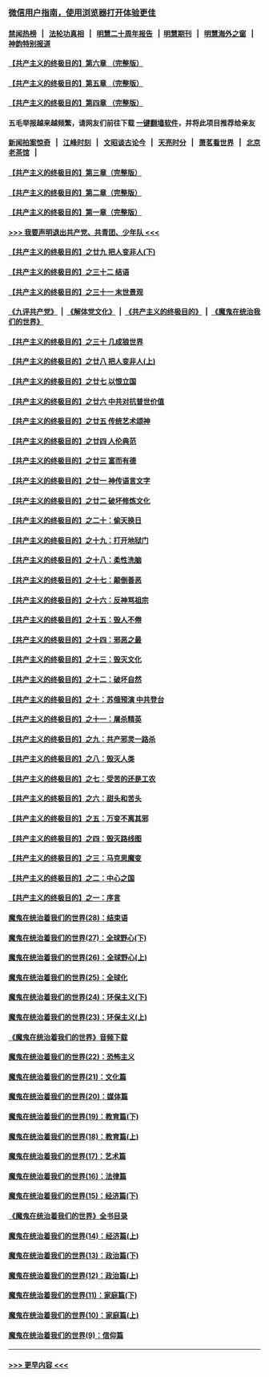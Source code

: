 ### [微信用户指南，使用浏览器打开体验更佳](https://github.com/gfw-breaker/banned-news1/blob/master/indexes/wechat-guide.md?t=0)
#### [禁闻热榜](热点新闻.md?t=0)  &nbsp;&nbsp;|&nbsp;&nbsp; [法轮功真相](https://github.com/gfw-breaker/truth/blob/master/README.md?t=0) &nbsp;&nbsp;|&nbsp;&nbsp; [明慧二十周年报告](https://github.com/gfw-breaker/mh-reports/blob/master/README.md?t=0) &nbsp;&nbsp;|&nbsp;&nbsp;[明慧期刊](https://github.com/gfw-breaker/mh-qikan) &nbsp;&nbsp;|&nbsp;&nbsp; [明慧海外之窗](https://github.com/gfw-breaker/mh-news/blob/master/README.md?t=0) &nbsp;&nbsp;|&nbsp;&nbsp; [神韵特别报道](https://github.com/gfw-breaker/mh-news/blob/master/shenyun.md?t=0)
#### [【共产主义的终极目的】第六章 （完整版）](../pages/nsc422/n11428913.md?t=02072222) 
#### [【共产主义的终极目的】第五章 （完整版）](../pages/nsc422/n11428912.md?t=02072222) 
#### [【共产主义的终极目的】第四章 （完整版）](../pages/nsc422/n11428907.md?t=02072222) 
#### 五毛举报越来越频繁，请网友们前往下载 [一键翻墙软件](https://github.com/gfw-breaker/ssr-accounts)，并将此项目推荐给亲友
#### [新闻拍案惊奇](https://github.com/gfw-breaker/banned-news1/blob/master/pages/link4.md) &nbsp;&nbsp;|&nbsp;&nbsp; [江峰时刻](https://github.com/gfw-breaker/banned-news1/blob/master/pages/link4.md) &nbsp;&nbsp;|&nbsp;&nbsp; [文昭谈古论今](https://github.com/gfw-breaker/banned-news1/blob/master/pages/link4.md) &nbsp;&nbsp;|&nbsp;&nbsp; [天亮时分](https://github.com/gfw-breaker/banned-news1/blob/master/pages/link4.md) &nbsp;&nbsp;|&nbsp;&nbsp; [萧茗看世界](https://github.com/gfw-breaker/banned-news1/blob/master/pages/link4.md) &nbsp;&nbsp;|&nbsp;&nbsp; [北京老茶馆](https://github.com/gfw-breaker/banned-news1/blob/master/pages/link4.md) &nbsp;&nbsp;|&nbsp;&nbsp; 
#### [【共产主义的终极目的】第三章（完整版）](../pages/nsc422/n11428848.md?t=02072222) 
#### [【共产主义的终极目的】第二章（完整版）](../pages/nsc422/n11428831.md?t=02072222) 
#### [【共产主义的终极目的】第一章（完整版）](../pages/nsc422/n11417651.md?t=02072222) 
#### [>>> 我要声明退出共产党、共青团、少年队 <<<](https://github.com/begood0513/goodnews/blob/master/quit/letter.md) 
#### [【共产主义的终极目的】之廿九 把人变非人(下)](../pages/nsc422/n11344140.md?t=02072222) 
#### [【共产主义的终极目的】之三十二 结语](../pages/nsc422/n11360535.md?t=02072222) 
#### [【共产主义的终极目的】之三十一 末世景观](../pages/nsc422/n11351129.md?t=02072222) 
#### [《九评共产党》](https://github.com/begood0513/9ping.md/blob/master/README.md) &nbsp;|&nbsp; [《解体党文化》](../../../../jtdwh.md/blob/master/README.md)  &nbsp;|&nbsp; [《共产主义的终极目的》](../../../../gczydzjmd.md/blob/master/README.md) &nbsp;|&nbsp; [《魔鬼在统治我们的世界》](../../../../mgztzwmdsj.md/blob/master/README.md) 
#### [【共产主义的终极目的】之三十 几成狼世界](../pages/nsc422/n11348280.md?t=02072222) 
#### [【共产主义的终极目的】之廿八 把人变非人(上)](../pages/nsc422/n11340492.md?t=02072222) 
#### [【共产主义的终极目的】之廿七 以恨立国](../pages/nsc422/n11336944.md?t=02072222) 
#### [【共产主义的终极目的】之廿六 中共对抗普世价值](../pages/nsc422/n11324785.md?t=02072222) 
#### [【共产主义的终极目的】之廿五 传统艺术颂神](../pages/nsc422/n11296396.md?t=02072222) 
#### [【共产主义的终极目的】之廿四 人伦典范](../pages/nsc422/n11296397.md?t=02072222) 
#### [【共产主义的终极目的】之廿三 富而有德](../pages/nsc422/n11283598.md?t=02072222) 
#### [【共产主义的终极目的】之廿一 神传语言文字](../pages/nsc422/n11263265.md?t=02072222) 
#### [【共产主义的终极目的】之廿二 破坏修炼文化](../pages/nsc422/n11245728.md?t=02072222) 
#### [【共产主义的终极目的】之二十：偷天换日](../pages/nsc422/n11238846.md?t=02072222) 
#### [【共产主义的终极目的】之十九：打开地狱门](../pages/nsc422/n11206376.md?t=02072222) 
#### [【共产主义的终极目的】之十八：柔性洗脑](../pages/nsc422/n11199994.md?t=02072222) 
#### [【共产主义的终极目的】之十七：颠倒善恶](../pages/nsc422/n11179782.md?t=02072222) 
#### [【共产主义的终极目的】之十六：反神骂祖宗](../pages/nsc422/n11166798.md?t=02072222) 
#### [【共产主义的终极目的】之十五：毁人不倦](../pages/nsc422/n11166792.md?t=02072222) 
#### [【共产主义的终极目的】之十四：邪恶之最](../pages/nsc422/n11150249.md?t=02072222) 
#### [【共产主义的终极目的】之十三：毁灭文化](../pages/nsc422/n11135227.md?t=02072222) 
#### [【共产主义的终极目的】之十二：破坏自然](../pages/nsc422/n11135214.md?t=02072222) 
#### [【共产主义的终极目的】之十：苏俄预演 中共登台](../pages/nsc422/n11118424.md?t=02072222) 
#### [【共产主义的终极目的】之十一：屠杀精英](../pages/nsc422/n11118442.md?t=02072222) 
#### [【共产主义的终极目的】之九：共产邪灵一路杀](../pages/nsc422/n11114139.md?t=02072222) 
#### [【共产主义的终极目的】之八：毁灭人类](../pages/nsc422/n11108503.md?t=02072222) 
#### [【共产主义的终极目的】之七：受苦的还是工农](../pages/nsc422/n11101809.md?t=02072222) 
#### [【共产主义的终极目的】之六：甜头和苦头](../pages/nsc422/n11096971.md?t=02072222) 
#### [【共产主义的终极目的】之五：万变不离其邪](../pages/nsc422/n11091285.md?t=02072222) 
#### [【共产主义的终极目的】之四：毁灭路线图](../pages/nsc422/n11086284.md?t=02072222) 
#### [【共产主义的终极目的】之三：马克思魔变](../pages/nsc422/n11061941.md?t=02072222) 
#### [【共产主义的终极目的】之二：中心之国](../pages/nsc422/n11047728.md?t=02072222) 
#### [【共产主义的终极目的】之一：序言](../pages/nsc422/n11086077.md?t=02072222) 
#### [魔鬼在统治着我们的世界(28)：结束语](../pages/nsc422/n10936246.md?t=02072222) 
#### [魔鬼在统治着我们的世界(27)：全球野心(下)](../pages/nsc422/n10928319.md?t=02072222) 
#### [魔鬼在统治着我们的世界(26)：全球野心(上)](../pages/nsc422/n10900318.md?t=02072222) 
#### [魔鬼在统治着我们的世界(25)：全球化](../pages/nsc422/n10788205.md?t=02072222) 
#### [魔鬼在统治着我们的世界(24)：环保主义(下)](../pages/nsc422/n10695307.md?t=02072222) 
#### [魔鬼在统治着我们的世界(23)：环保主义(上)](../pages/nsc422/n10688613.md?t=02072222) 
#### [《魔鬼在统治着我们的世界》音频下载](../pages/nsc422/n10635553.md?t=02072222) 
#### [魔鬼在统治着我们的世界(22)：恐怖主义](../pages/nsc422/n10614727.md?t=02072222) 
#### [魔鬼在统治着我们的世界(21)：文化篇](../pages/nsc422/n10597706.md?t=02072222) 
#### [魔鬼在统治着我们的世界(20)：媒体篇](../pages/nsc422/n10586579.md?t=02072222) 
#### [魔鬼在统治着我们的世界(19)：教育篇(下)](../pages/nsc422/n10564808.md?t=02072222) 
#### [魔鬼在统治着我们的世界(18)：教育篇(上)](../pages/nsc422/n10526970.md?t=02072222) 
#### [魔鬼在统治着我们的世界(17)：艺术篇](../pages/nsc422/n10499093.md?t=02072222) 
#### [魔鬼在统治着我们的世界(16)：法律篇](../pages/nsc422/n10485969.md?t=02072222) 
#### [魔鬼在统治着我们的世界(15)：经济篇(下)](../pages/nsc422/n10469975.md?t=02072222) 
#### [《魔鬼在统治着我们的世界》全书目录](../pages/nsc422/n10464261.md?t=02072222) 
#### [魔鬼在统治着我们的世界(14)：经济篇(上)](../pages/nsc422/n10457370.md?t=02072222) 
#### [魔鬼在统治着我们的世界(13)：政治篇(下)](../pages/nsc422/n10448270.md?t=02072222) 
#### [魔鬼在统治着我们的世界(12)：政治篇(上)](../pages/nsc422/n10444576.md?t=02072222) 
#### [魔鬼在统治着我们的世界(11)：家庭篇(下)](../pages/nsc422/n10440961.md?t=02072222) 
#### [魔鬼在统治着我们的世界(10)：家庭篇(上)](../pages/nsc422/n10435448.md?t=02072222) 
#### [魔鬼在统治着我们的世界(9)：信仰篇](../pages/nsc422/n10432159.md?t=02072222) 

----
#### [ >>> 更早内容 <<< ](../indexes/nsc422-earlier.md)
